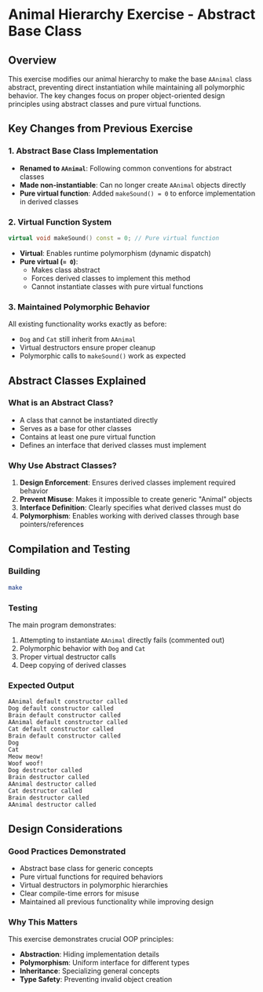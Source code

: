 # Animal Hierarchy Exercise - Abstract Base Class

## Overview
This exercise modifies our animal hierarchy to make the base `AAnimal` class abstract, preventing direct instantiation while maintaining all polymorphic behavior. The key changes focus on proper object-oriented design principles using abstract classes and pure virtual functions.

## Key Changes from Previous Exercise

### 1. Abstract Base Class Implementation
- **Renamed to `AAnimal`**: Following common conventions for abstract classes
- **Made non-instantiable**: Can no longer create `AAnimal` objects directly
- **Pure virtual function**: Added `makeSound() = 0` to enforce implementation in derived classes

### 2. Virtual Function System
```cpp
virtual void makeSound() const = 0; // Pure virtual function
```
- **Virtual**: Enables runtime polymorphism (dynamic dispatch)
- **Pure virtual (`= 0`)**: 
  - Makes class abstract
  - Forces derived classes to implement this method
  - Cannot instantiate classes with pure virtual functions

### 3. Maintained Polymorphic Behavior
All existing functionality works exactly as before:
- `Dog` and `Cat` still inherit from `AAnimal`
- Virtual destructors ensure proper cleanup
- Polymorphic calls to `makeSound()` work as expected

## Abstract Classes Explained

### What is an Abstract Class?
- A class that cannot be instantiated directly
- Serves as a base for other classes
- Contains at least one pure virtual function
- Defines an interface that derived classes must implement

### Why Use Abstract Classes?
1. **Design Enforcement**: Ensures derived classes implement required behavior
2. **Prevent Misuse**: Makes it impossible to create generic "Animal" objects
3. **Interface Definition**: Clearly specifies what derived classes must do
4. **Polymorphism**: Enables working with derived classes through base pointers/references

## Compilation and Testing

### Building
```bash
make
```

### Testing
The main program demonstrates:
1. Attempting to instantiate `AAnimal` directly fails (commented out)
2. Polymorphic behavior with `Dog` and `Cat`
3. Proper virtual destructor calls
4. Deep copying of derived classes

### Expected Output
```
AAnimal default constructor called
Dog default constructor called
Brain default constructor called
AAnimal default constructor called
Cat default constructor called
Brain default constructor called
Dog 
Cat 
Meow meow!
Woof woof!
Dog destructor called
Brain destructor called
AAnimal destructor called
Cat destructor called
Brain destructor called
AAnimal destructor called
```

## Design Considerations

### Good Practices Demonstrated
- Abstract base class for generic concepts
- Pure virtual functions for required behaviors
- Virtual destructors in polymorphic hierarchies
- Clear compile-time errors for misuse
- Maintained all previous functionality while improving design

### Why This Matters
This exercise demonstrates crucial OOP principles:
- **Abstraction**: Hiding implementation details
- **Polymorphism**: Uniform interface for different types
- **Inheritance**: Specializing general concepts
- **Type Safety**: Preventing invalid object creation